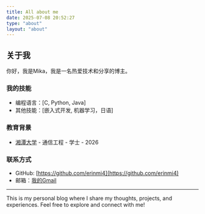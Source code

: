 ```yaml
---
title: All about me
date: 2025-07-08 20:52:27
type: "about"
layout: "about"
---
```


## 关于我

你好，我是Mika，我是一名热爱技术和分享的博主。

### 我的技能

- 编程语言：[C, Python, Java]
- 其他技能：[嵌入式开发, 机器学习，日语]

### 教育背景

- [湘潭大学](https://www.xtu.edu.cn/) - 通信工程 - 学士 - 2026




### 联系方式

- GitHub: [https://github.com/erinmi4](https://github.com/erinmi4)
- 邮箱：[我的Gmail](mailto:mikasa2511592510@gmail.com)

---

This is my personal blog where I share my thoughts, projects, and experiences. Feel free to explore and connect with me!